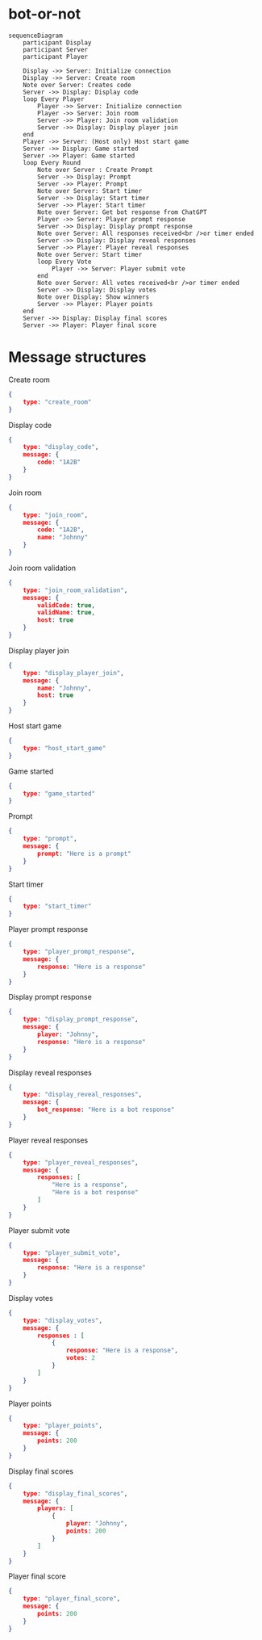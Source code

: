 # bot-or-not

```mermaid
sequenceDiagram
    participant Display
    participant Server
    participant Player
    
    Display ->> Server: Initialize connection
    Display ->> Server: Create room
    Note over Server: Creates code
    Server ->> Display: Display code
    loop Every Player
        Player ->> Server: Initialize connection
        Player ->> Server: Join room
        Server ->> Player: Join room validation
        Server ->> Display: Display player join
    end
    Player ->> Server: (Host only) Host start game
    Server ->> Display: Game started
    Server ->> Player: Game started
    loop Every Round
        Note over Server : Create Prompt
        Server ->> Display: Prompt
        Server ->> Player: Prompt
        Note over Server: Start timer
        Server ->> Display: Start timer
        Server ->> Player: Start timer
        Note over Server: Get bot response from ChatGPT
        Player ->> Server: Player prompt response
        Server ->> Display: Display prompt response
        Note over Server: All responses received<br />or timer ended
        Server ->> Display: Display reveal responses
        Server ->> Player: Player reveal responses
        Note over Server: Start timer
        loop Every Vote
            Player ->> Server: Player submit vote
        end
        Note over Server: All votes received<br />or timer ended
        Server ->> Display: Display votes
        Note over Display: Show winners
        Server ->> Player: Player points
    end
    Server ->> Display: Display final scores
    Server ->> Player: Player final score
```

# Message structures

Create room
``` json
{
    type: "create_room"
}
```

Display code 
``` json
{
    type: "display_code",
    message: {
        code: "1A2B"
    }
}
```

Join room
``` json
{
    type: "join_room",
    message: {
        code: "1A2B",
        name: "Johnny"
    }
}
```

Join room validation
``` json
{
    type: "join_room_validation",
    message: {
        validCode: true,
        validName: true,
        host: true
    }
}
```

Display player join
``` json
{
    type: "display_player_join",
    message: {
        name: "Johnny",
        host: true
    }
}
```

Host start game
``` json
{
    type: "host_start_game"
}
```

Game started
``` json
{
    type: "game_started"
}
```

Prompt
``` json
{
    type: "prompt",
    message: {
        prompt: "Here is a prompt"
    }
}
```

Start timer
``` json
{
    type: "start_timer"
}
```

Player prompt response
``` json
{
    type: "player_prompt_response",
    message: {
        response: "Here is a response"
    }
}
```

Display prompt response
``` json
{
    type: "display_prompt_response",
    message: {
        player: "Johnny",
        response: "Here is a response"
    }
}
```

Display reveal responses
``` json
{
    type: "display_reveal_responses",
    message: {
        bot_response: "Here is a bot response"
    }
}
```

Player reveal responses
``` json
{
    type: "player_reveal_responses",
    message: {
        responses: [
            "Here is a response",
            "Here is a bot response"
        ]
    }
}
```

Player submit vote
``` json
{
    type: "player_submit_vote",
    message: {
        response: "Here is a response"
    }
}
```

Display votes
``` json
{
    type: "display_votes",
    message: {
        responses : [
            {
                response: "Here is a response",
                votes: 2
            }
        ]
    }
}
```

Player points
``` json
{
    type: "player_points",
    message: {
        points: 200
    }
}
```

Display final scores
``` json
{
    type: "display_final_scores",
    message: {
        players: [
            {
                player: "Johnny",
                points: 200
            }
        ]
    }
}
```

Player final score
``` json
{
    type: "player_final_score",
    message: {
        points: 200
    }
}
```
